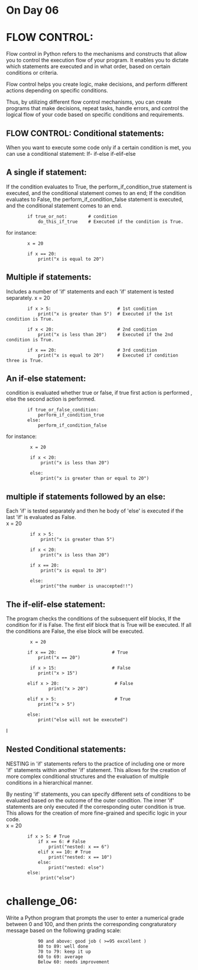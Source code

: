 # On Day 06

# FLOW CONTROL: 
 Flow control in Python refers to the mechanisms and constructs that allow you to control the execution flow of your program. It enables you to dictate which statements are executed and in what order, based on certain conditions or criteria. 
 
 Flow control helps you create logic, make decisions, and perform different actions depending on specific conditions.

 Thus, by utilizing different flow control mechanisms, you can create programs that make decisions, repeat tasks, handle errors, and control the logical flow of your code based on specific conditions and requirements.

 ## FLOW CONTROL: Conditional statements:
 When you want to execute some code only if a certain condition is met, you can use a conditional statement:
            If-
            if-else
            if-elif-else

## A single if statement:
If the condition evaluates to True, the perform_if_condition_true statement is executed, and the conditional statement comes to an end;
If the condition evaluates to False, the perform_if_condition_false statement is executed, and the conditional statement comes to an end.

            if true_or_not:        # condition
                do_this_if_true    # Executed if the condition is True.
            
for instance:            
           
            x = 20

            if x == 20: 
                print("x is equal to 20")  

 ## Multiple if statements:
Includes a number of 'if' statements and each 'if' statement is tested separately.
            x = 20

            if x > 5:                         # 1st condition 
                print("x is greater than 5")  # Executed if the 1st condition is True.

            if x < 20:                        # 2nd condition 
                print("x is less than 20")    # Executed if the 2nd condition is True.

            if x == 20:                       # 3rd condition   
                print("x is equal to 20")     # Executed if condition three is True.

## An if-else statement:
condition is evaluated whether true or false, if true first action is performed , else  the second action is performed.

            if true_or_false_condition:
                perform_if_condition_true
            else:
                perform_if_condition_false
for instance:
          
             x = 20

             if x < 20: 
                 print("x is less than 20") 

             else:
                 print("x is greater than or equal to 20")

## multiple if statements followed by an else:
 Each 'if' is tested separately and then he body of 'else' is executed if the last 'if' is evaluated as False.           
             x = 20

             if x > 5: 
                 print("x is greater than 5")  

             if x < 20: 
                 print("x is less than 20")  

             if x == 20: 
                 print("x is equal to 20")  

             else:
                 print("the number is unaccepted!!")

## The if-elif-else statement:
The program checks the conditions of the subsequent elif blocks, If the condition for if is False.  The first elif block that is True will be executed. If all the conditions are False, the else block will be executed.
               
             x = 20

            if x == 20:                     # True
                print("x == 20")

             if x > 15:                     # False
                print("x > 15")

            elif x > 20:                     # False
                    print("x > 20")

            elif x > 5:                      # True
                print("x > 5")

            else:
                print("else will not be executed")

I
## Nested Conditional statements:
NESTING in 'if' statements refers to the practice of including one or more 'if' statements within another 'if' statement. This allows for the creation of more complex conditional structures and the evaluation of multiple conditions in a hierarchical manner.

By nesting 'if' statements, you can specify different sets of conditions to be evaluated based on the outcome of the outer condition. The inner 'if' statements are only executed if the corresponding outer condition is true. This allows for the creation of more fine-grained and specific logic in your code.             
            x = 20

            if x > 5: # True
                if x == 6: # False
                    print("nested: x == 6")
                elif x == 10: # True
                    print("nested: x == 10")
                else:
                    print("nested: else")
            else:
                 print("else")


# challenge_06: 
Write a Python program that prompts the user to enter a numerical grade between 0 and 100, and then prints the corresponding congraturatory message based on the following grading scale:

                90 and above: good job ( >=95 excellent )
                80 to 89: well done
                70 to 79: keep it up
                60 to 69: average
                Below 60: needs improvement
